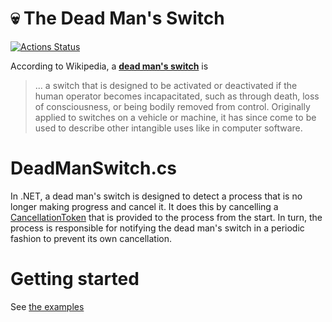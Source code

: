 # 💀 The Dead Man's Switch

[![Actions Status](https://github.com/amoerie/dead-man-switch/workflows/build/badge.svg)](https://github.com/amoerie/dead-man-switch/actions)


According to Wikipedia, a [**dead man's switch**](https://en.wikipedia.org/wiki/Dead_man%27s_switch) is

> ... a switch that is designed to be activated or deactivated if the human operator becomes incapacitated, such as through death, loss of consciousness, or being bodily removed from control. Originally applied to switches on a vehicle or machine, it has since come to be used to describe other intangible uses like in computer software.



# DeadManSwitch.cs

In .NET, a dead man's switch is designed to detect a process that is no longer making progress and cancel it. It does this by cancelling a [CancellationToken](https://docs.microsoft.com/en-us/dotnet/api/system.threading.cancellationtoken) that is provided to the process from the start. In turn, the process is responsible for notifying the dead man's switch in a periodic fashion to prevent its own cancellation.

# Getting started

See [the examples](https://github.com/amoerie/dead-man-switch/tree/master/src/DeadManSwitch.Examples)
